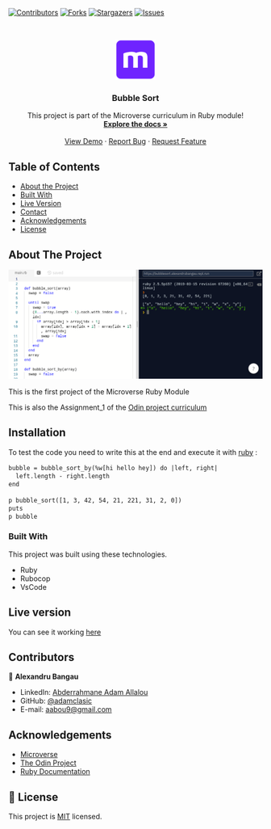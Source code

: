 <!--
*** Thanks for checking out this README Template. If you have a suggestion that would
*** make this better, please fork the repo and create a pull request or simply open
*** an issue with the tag "enhancement".
*** Thanks again! Now go create something AMAZING! :D
-->

<!-- PROJECT SHIELDS -->
<!--
*** I'm using markdown "reference style" links for readability.
*** Reference links are enclosed in brackets [ ] instead of parentheses ( ).
*** See the bottom of this document for the declaration of the reference variables
*** for contributors-url, forks-url, etc. This is an optional, concise syntax you may use.
*** https://www.markdownguide.org/basic-syntax/#reference-style-links
-->
[![Contributors][contributors-shield]][contributors-url]
[![Forks][forks-shield]][forks-url]
[![Stargazers][stars-shield]][stars-url]
[![Issues][issues-shield]][issues-url]

<!-- PROJECT LOGO -->
<br />
<p align="center">
  <a href="https://github.com/adamclasic/Bubble-Sort">
    <img src="images/microverse.png" alt="Logo" width="80" height="80">
  </a>

  <h3 align="center">Bubble Sort</h3>

  <p align="center">
    This project is part of the Microverse curriculum in Ruby module!
    <br />
    <a href="https://github.com/adamclasic/Bubble-Sort"><strong>Explore the docs »</strong></a>
    <br />
    <br />
    <a href="https://repl.it/@Adamall/bubblesort">View Demo</a>
    ·
    <a href="https://github.com/adamclasic/Bubble-Sort/issues">Report Bug</a>
    ·
    <a href="https://github.com/adamclasic/Bubble-Sort/issues">Request Feature</a>
  </p>
</p>

<!-- TABLE OF CONTENTS -->
## Table of Contents

* [About the Project](#about-the-project)
* [Built With](#built-with)
* [Live Version](#live-version)
* [Contact](#contact)
* [Acknowledgements](#acknowledgements)
* [License](#license)

<!-- ABOUT THE PROJECT -->
## About The Project

[![Product Name Screen Shot][product-screenshot]](https://repl.it/@Adamall/bubblesort)

This is the first project of the Microverse Ruby Module

This is also the Assignment_1 of the [Odin project curriculum](https://www.theodinproject.com/courses/ruby-programming/lessons/advanced-building-blocks)

<!-- ABOUT THE PROJECT -->
## Installation

To test the code you need to write this at the end and execute it with [ruby](https://repl.it) : 

```
bubble = bubble_sort_by(%w[hi hello hey]) do |left, right|
  left.length - right.length
end

p bubble_sort([1, 3, 42, 54, 21, 221, 31, 2, 0])
puts
p bubble

```

### Built With
This project was built using these technologies.
* Ruby
* Rubocop
* VsCode

<!-- LIVE VERSION -->
## Live version

You can see it working [here](https://repl.it/@Adamall/bubblesort)

<!-- CONTACT -->
## Contributors


👤 **Alexandru Bangau**

- LinkedIn: [Abderrahmane Adam Allalou](https://www.linkedin.com/in/abderrahmane-allalou/)
- GitHub: [@adamclasic](https://github.com/adamclasic)
- E-mail: aabou9@gmail.com


<!-- ACKNOWLEDGEMENTS -->
## Acknowledgements
* [Microverse](https://www.microverse.org/)
* [The Odin Project](https://www.theodinproject.com/)
* [Ruby Documentation](https://www.ruby-lang.org/en/documentation/)

<!-- MARKDOWN LINKS & IMAGES -->
<!-- https://www.markdownguide.org/basic-syntax/#reference-style-links -->
[contributors-shield]: https://img.shields.io/github/contributors/adamclasic/Bubble-Sort.svg?style=flat-square
[contributors-url]: https://github.com/adamclasic/Bubble-Sort/graphs/contributors
[forks-shield]: https://img.shields.io/github/forks/adamclasic/Bubble-Sort.svg?style=flat-square
[forks-url]: https://github.com/adamclasic/Bubble-Sort/network/members
[stars-shield]: https://img.shields.io/github/stars/adamclasic/Bubble-Sort.svg?style=flat-square
[stars-url]: https://github.com/adamclasic/Bubble-Sort/stargazers
[issues-shield]: https://img.shields.io/github/issues/adamclasic/Bubble-Sort.svg?style=flat-square
[issues-url]: https://github.com/adamclasic/Bubble-Sort/issues
[product-screenshot]: images/bubble_sort.png

## 📝 License

This project is [MIT](https://opensource.org/licenses/MIT) licensed.
